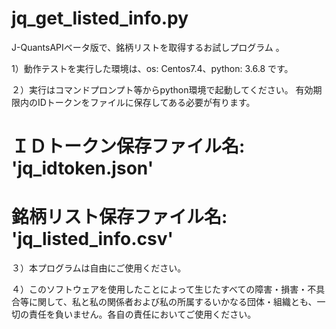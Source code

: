 # jq_get_listed_info.py
J-QuantsAPIベータ版で、銘柄リストを取得するお試しプログラム 。

1）動作テストを実行した環境は、os: Centos7.4、python: 3.6.8 です。

２）実行はコマンドプロンプト等からpython環境で起動してください。
  有効期限内のIDトークンをファイルに保存してある必要が有ります。
  # ＩＤトークン保存ファイル名: 'jq_idtoken.json'
  # 銘柄リスト保存ファイル名: 'jq_listed_info.csv'
  
３）本プログラムは自由にご使用ください。

４）このソフトウェアを使用したことによって生じたすべての障害・損害・不具合等に関して、私と私の関係者および私の所属するいかなる団体・組織とも、一切の責任を負いません。各自の責任においてご使用ください。
